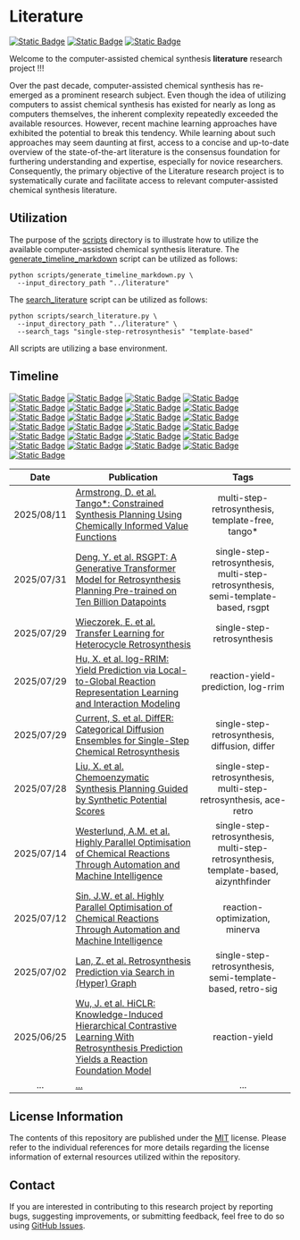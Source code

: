 # Literature
[![Static Badge](https://img.shields.io/badge/Institute%20of%20Science%20Tokyo-%231C3177?style=flat)](https://www.isct.ac.jp)
[![Static Badge](https://img.shields.io/badge/Elix%2C%20Inc.-%235EB6B3?style=flat)](https://www.elix-inc.com)
[![Static Badge](https://img.shields.io/badge/Faculty%20of%20Electrical%20Engineering%2C%20University%20of%20Sarajevo-%23275D91?style=flat)](https://www.etf.unsa.ba)

Welcome to the computer-assisted chemical synthesis **literature** research project !!!

Over the past decade, computer-assisted chemical synthesis has re-emerged as a prominent research subject.
Even though the idea of utilizing computers to assist chemical synthesis has existed for nearly as long as computers themselves, the inherent complexity repeatedly exceeded the available resources.
However, recent machine learning approaches have exhibited the potential to break this tendency.
While learning about such approaches may seem daunting at first, access to a concise and up-to-date overview of the state-of-the-art literature is the consensus foundation for furthering understanding and expertise, especially for novice researchers.
Consequently, the primary objective of the Literature research project is to systematically curate and facilitate access to relevant computer-assisted chemical synthesis literature.


## Utilization
The purpose of the [scripts](/scripts) directory is to illustrate how to utilize the available computer-assisted chemical synthesis literature.
The [generate_timeline_markdown](/scripts/generate_timeline_markdown.py) script can be utilized as follows:

```shell
python scripts/generate_timeline_markdown.py \
  --input_directory_path "../literature"
```

The [search_literature](/scripts/search_literature.py) script can be utilized as follows:

```shell
python scripts/search_literature.py \
  --input_directory_path "../literature" \
  --search_tags "single-step-retrosynthesis" "template-based"
```

All scripts are utilizing a base environment.


## Timeline
[![Static Badge](https://img.shields.io/badge/total-230-blue)](#timeline)
[![Static Badge](https://img.shields.io/badge/1966-1-red)](#timeline)
[![Static Badge](https://img.shields.io/badge/1969-1-red)](#timeline)
[![Static Badge](https://img.shields.io/badge/1977-1-red)](#timeline)
[![Static Badge](https://img.shields.io/badge/1980-1-red)](#timeline)
[![Static Badge](https://img.shields.io/badge/1993-1-red)](#timeline)
[![Static Badge](https://img.shields.io/badge/1995-1-red)](#timeline)
[![Static Badge](https://img.shields.io/badge/2008-1-red)](#timeline)
[![Static Badge](https://img.shields.io/badge/2009-2-red)](#timeline)
[![Static Badge](https://img.shields.io/badge/2010-2-red)](#timeline)
[![Static Badge](https://img.shields.io/badge/2011-1-red)](#timeline)
[![Static Badge](https://img.shields.io/badge/2012-3-red)](#timeline)
[![Static Badge](https://img.shields.io/badge/2013-2-red)](#timeline)
[![Static Badge](https://img.shields.io/badge/2014-1-red)](#timeline)
[![Static Badge](https://img.shields.io/badge/2015-4-red)](#timeline)
[![Static Badge](https://img.shields.io/badge/2016-6-red)](#timeline)
[![Static Badge](https://img.shields.io/badge/2017-8-red)](#timeline)
[![Static Badge](https://img.shields.io/badge/2018-11-yellow)](#timeline)
[![Static Badge](https://img.shields.io/badge/2019-18-yellow)](#timeline)
[![Static Badge](https://img.shields.io/badge/2020-23-green)](#timeline)
[![Static Badge](https://img.shields.io/badge/2021-29-green)](#timeline)
[![Static Badge](https://img.shields.io/badge/2022-33-green)](#timeline)
[![Static Badge](https://img.shields.io/badge/2023-32-green)](#timeline)
[![Static Badge](https://img.shields.io/badge/2024-33-green)](#timeline)
[![Static Badge](https://img.shields.io/badge/2025-25-green)](#timeline)

|    Date    | Publication                                                                                                                                                                          |                                         Tags                                         |
|:----------:|--------------------------------------------------------------------------------------------------------------------------------------------------------------------------------------|:------------------------------------------------------------------------------------:|
| 2025/08/11 | [Armstrong, D. et al. Tango*: Constrained Synthesis Planning Using Chemically Informed Value Functions](literature/2025/20250811_armstrong_d_et_al.md)                               |                   multi-step-retrosynthesis, template-free, tango*                   |
| 2025/07/31 | [Deng, Y. et al. RSGPT: A Generative Transformer Model for Retrosynthesis Planning Pre-trained on Ten Billion Datapoints](literature/2025/20250731_deng_y_et_al.md)                  |  single-step-retrosynthesis, multi-step-retrosynthesis, semi-template-based, rsgpt   |
| 2025/07/29 | [Wieczorek, E. et al. Transfer Learning for Heterocycle Retrosynthesis](literature/2025/20250729_wieczorek_e_et_al.md)                                                               |                              single-step-retrosynthesis                              |
| 2025/07/29 | [Hu, X. et al. log-RRIM: Yield Prediction via Local-to-Global Reaction Representation Learning and Interaction Modeling](literature/2025/20250729_hu_x_et_al.md)                     |                         reaction-yield-prediction, log-rrim                          |
| 2025/07/29 | [Current, S. et al. DiffER: Categorical Diffusion Ensembles for Single-Step Chemical Retrosynthesis](literature/2025/20250729_current_s_et_al.md)                                    |                    single-step-retrosynthesis, diffusion, differ                     |
| 2025/07/28 | [Liu, X. et al. Chemoenzymatic Synthesis Planning Guided by Synthetic Potential Scores](literature/2025/20250728_liu_x_et_al.md)                                                     |           single-step-retrosynthesis, multi-step-retrosynthesis, ace-retro           |
| 2025/07/14 | [Westerlund, A.M. et al. Highly Parallel Optimisation of Chemical Reactions Through Automation and Machine Intelligence](literature/2025/20250714_westerlund_a_m_et_al.md)           | single-step-retrosynthesis, multi-step-retrosynthesis, template-based, aizynthfinder |
| 2025/07/12 | [Sin, J.W. et al. Highly Parallel Optimisation of Chemical Reactions Through Automation and Machine Intelligence](literature/2025/20250712_sin_j_w_et_al.md)                         |                            reaction-optimization, minerva                            |
| 2025/07/02 | [Lan, Z. et al. Retrosynthesis Prediction via Search in (Hyper) Graph](literature/2025/20250702_lan_z_et_al.md)                                                                      |              single-step-retrosynthesis, semi-template-based, retro-sig              |
| 2025/06/25 | [Wu, J. et al. HiCLR: Knowledge-Induced Hierarchical Contrastive Learning With Retrosynthesis Prediction Yields a Reaction Foundation Model](literature/2025/20250625_wu_j_et_al.md) |                                    reaction-yield                                    |
|    ...     | [...](/documentation/b_timeline.md)                                                                                                                                                  |                                         ...                                          |


## License Information
The contents of this repository are published under the [MIT](/LICENSE) license.
Please refer to the individual references for more details regarding the license information of external resources utilized within the repository.


## Contact
If you are interested in contributing to this research project by reporting bugs, suggesting improvements, or submitting feedback, feel free to do so using [GitHub Issues](https://github.com/neo-chem-synth-wave/literature/issues).
